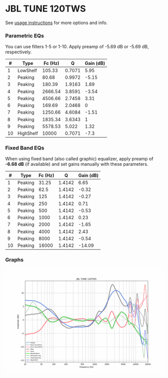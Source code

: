 # JBL TUNE 120TWS
See [usage instructions](https://github.com/jaakkopasanen/AutoEq#usage) for more options and info.

### Parametric EQs
You can use filters 1-5 or 1-10. Apply preamp of -5.69 dB or -5.69 dB, respectively.

|   # | Type      |   Fc (Hz) |      Q |   Gain (dB) |
|-----|-----------|-----------|--------|-------------|
|   1 | LowShelf  |    105.33 | 0.7071 |        5.95 |
|   2 | Peaking   |     80.68 | 0.9972 |       -5.15 |
|   3 | Peaking   |    180.39 | 1.9163 |        1.89 |
|   4 | Peaking   |   2666.54 | 3.8591 |       -3.54 |
|   5 | Peaking   |   4506.66 | 2.7458 |        3.31 |
|   6 | Peaking   |    169.69 | 2.0468 |        0    |
|   7 | Peaking   |   1250.66 | 4.6084 |       -1.51 |
|   8 | Peaking   |   1835.34 | 3.6343 |        1    |
|   9 | Peaking   |   5578.53 | 5.022  |        1.32 |
|  10 | HighShelf |  10000    | 0.7071 |       -7.3  |

### Fixed Band EQs
When using fixed band (also called graphic) equalizer, apply preamp of **-6.68 dB** (if available) and set gains manually with these parameters.

|   # | Type    |   Fc (Hz) |      Q |   Gain (dB) |
|-----|---------|-----------|--------|-------------|
|   1 | Peaking |     31.25 | 1.4142 |        6.65 |
|   2 | Peaking |     62.5  | 1.4142 |       -0.32 |
|   3 | Peaking |    125    | 1.4142 |       -0.27 |
|   4 | Peaking |    250    | 1.4142 |        0.71 |
|   5 | Peaking |    500    | 1.4142 |       -0.53 |
|   6 | Peaking |   1000    | 1.4142 |        0.23 |
|   7 | Peaking |   2000    | 1.4142 |       -1.65 |
|   8 | Peaking |   4000    | 1.4142 |        2.43 |
|   9 | Peaking |   8000    | 1.4142 |       -0.54 |
|  10 | Peaking |  16000    | 1.4142 |      -14.09 |

### Graphs
![](./JBL%20TUNE%20120TWS.png)
